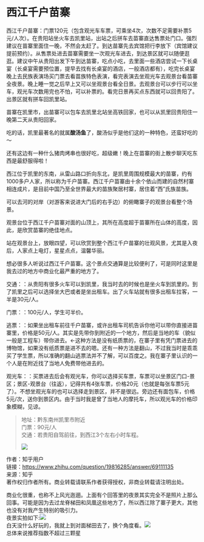 # 西江千户苗寨

西江千户苗寨：门票120元（包含观光车车票，可乘坐4次，次数不足需要补票5元/人次）。在贵阳站坐火车去凯里站，出站之后拼车去苗寨直达售票处门口。强烈建议在苗寨里面住一晚，不然会太赶了。到达苗寨先去宾馆把行李放下（宾馆建议提前预约）。从售票处进去苗寨需要坐一次观光车进去，到达景区就可以随便逛逛。建议中午从贵阳出发下午到达苗寨，吃点小吃，去里面一些酒店尝试一下长桌宴（长桌宴需要预位置，提早去找有长桌宴的酒店，一般酒店都有），吃完长桌宴晚上去民族表演场买门票去看苗族特色表演，看完表演去坐观光车去观景台看苗寨全夜景。晚上睡一觉之后早上又可以坐观景台看全日景。去观景台可以步行可以坐车，观光车次数用完也不怕，可以补票的。看完日景再买点东西就可以回贵阳了。出景区就有拼车回凯里站。

苗寨在凯里市，出苗寨可以包车去凯里北站坐高铁回家，也可以从凯里回贵阳住一晚第二天从贵阳回家。

吃的话，凯里最著名的就属**酸汤鱼**了，酸汤似乎是他们这的一种特色，还蛮好吃的～

还有这边有一种什么猪肉烤串也很好吃，超级嫩！晚上在苗寨的街上散步聊天吃东西是最舒服得啦！

西江位于凯里的东南，从雷山路口折向东北，是凯里周围规模最大的苗寨，约有1000多户人家，所以称为千户苗寨。西江千户苗寨由十余个依山而建的自然村寨相连成片，是目前中国乃至全世界最大的苗族聚居村寨，居住着“西”氏族苗族。

可以去河的对岸（对游客来说进大门后的右手边）的俯瞰寨子的观景台看整个场景。

观景台位于西江千户苗寨对面的山顶上，其所在高度超于苗寨所在山体的高度，因此，是欣赏苗寨的绝佳地点。

站在观景台上，放眼四望，可以欣赏到整个西江千户苗寨的壮观风景，尤其是入夜后，人家点上电灯，星星点点，温馨华丽。

想必很多人听说过西江千户苗寨。这个景点交通算是比较便利了，可是同时这里是我去过的地方中商业化最严重的地方了。

交通：：从贵阳有很多火车可以到凯里，我当时去的时候也是坐火车到凯里的。到了凯里之后可以选择坐大巴或者是坐出租车。出了火车站就有很多出租车拉客，一半是30元/人。

门票：：100元/人，学生可半价。

逃票：：如果坐出租车前往千户苗寨，或许出租车司机告诉你他可以带你直接进苗寨里，价格是50元/人。其实是先带你到附近的一个地方，然后是当地的车（貌似一般是工程车）带你进去。←这种方法是没有纸质票的，在寨子里有凭门票进去的博物馆，如果没有纸质票是进不去的嗯。还有一种方法是翻山，不过我当时是乖乖买了学生票，所以准确的翻山逃票法并不了解，可以百度之。我在寨子里认识的一个人是在附近找了当地人免费带他进去的。

观光车：：买票进去后会有观光车，你可以选择买车票，车票可以坐景区门口-景区；景区-观景台（往返），记得共有4张车票，价格20元（也就是每张车票5元了）。不想坐观光车的也可以选择走到景区，并不是很远。旁边还有面包车，价格5元/次，送你到景区内。由于当时我是曾了当地人的摩托车，所以观光车的价格印象模糊，见谅。





> 地址：黔东南州凯里市附近  
> 门票：90元/人  
> 交通：若贵阳自驾前往，到西江3个左右小时车程。
>
>
>
> ![](https://pic3.zhimg.com/80/v2-6837b4c29d4a8d51ecab8ed068678a69_720w.jpg?source=1940ef5c)



作者：知乎用户  
链接：https://www.zhihu.com/question/19816285/answer/69111135  
来源：知乎  
著作权归作者所有。商业转载请联系作者获得授权，非商业转载请注明出处。  
  


商业化很重，也称不上风光迤逦。上面有个回答里的夜景其实完全不是照片上那么回事。可能是因为去过龙脊梯田和凤凰这些地方了，所以西江除了寨子更大，其他也没有对我产生特别的吸引力。  
夜景实拍如下:![](https://pic2.zhimg.com/50/a5b6e1c6f30d908975521f7d13abd4eb_hd.jpg?source=1940ef5c)  
白天没什么好玩的，我就上到对面梯田去了，换个角度看。![](https://pic4.zhimg.com/80/297ab5abfc69e7d2f1d698e6b0c78038_720w.jpg?source=1940ef5c)  
总体来说推荐指数不超过三颗星

